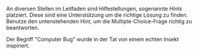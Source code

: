 An diversen Stellen im Leitfaden sind Hilfestellungen, sogenannte *Hints* platziert. Diese sind eine Unterstützung um
die richtige Lösung zu finden. Benutze den untenstehenden Hint, um die Multiple-Choice-Frage richtig zu beantworten.

<div class="hint">
  Der Begriff "Computer Bug" wurde in der Tat von einem echten Insekt inspiriert.
</div>
